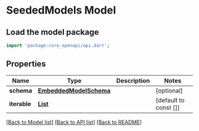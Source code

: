 # SeededModels Model

## Load the model package
```dart
import 'package:core_openapi/api.dart';
```

## Properties
Name | Type | Description | Notes
------------ | ------------- | ------------- | -------------
**schema** | [**EmbeddedModelSchema**](EmbeddedModelSchema) |  | [optional] 
**iterable** | [**List<SeededModel>**](SeededModel) |  | [default to const []]

[[Back to Model list]](../README#documentation-for-models) [[Back to API list]](../README#documentation-for-api-endpoints) [[Back to README]](../README)


